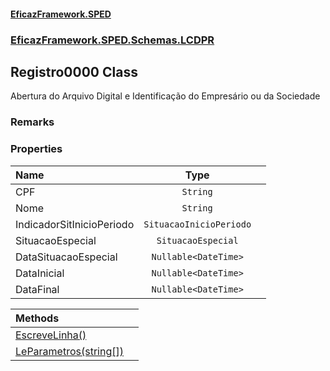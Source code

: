 #### [EficazFramework.SPED](EficazFrameworkSPED.md 'EficazFramework SPED')
### [EficazFramework.SPED.Schemas.LCDPR](EficazFramework.SPED.Schemas.LCDPR.md 'EficazFramework.SPED.Schemas.LCDPR')

## Registro0000 Class

Abertura do Arquivo Digital e Identificação do Empresário ou da Sociedade

### Remarks
### Properties

| Name | Type | |
| :--- | :---: | :--- |
| CPF | `String` |  |
| Nome | `String` |  |
| IndicadorSitInicioPeriodo | `SituacaoInicioPeriodo` |  |
| SituacaoEspecial | `SituacaoEspecial` |  |
| DataSituacaoEspecial | `Nullable<DateTime>` |  |
| DataInicial | `Nullable<DateTime>` |  |
| DataFinal | `Nullable<DateTime>` |  |

| Methods | |
| :--- | :--- |
| [EscreveLinha()](EficazFramework.SPED.Schemas.LCDPR/Registro0000/EscreveLinha().md 'EficazFramework.SPED.Schemas.LCDPR.Registro0000.EscreveLinha()') | |
| [LeParametros(string[])](EficazFramework.SPED.Schemas.LCDPR/Registro0000/LeParametros(string[]).md 'EficazFramework.SPED.Schemas.LCDPR.Registro0000.LeParametros(string[])') | |
